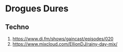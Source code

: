 Drogues Dures
=============

Techno
------

1.	https://www.di.fm/shows/gaincast/episodes/020
2.	https://www.mixcloud.com/EllionDJ/rainy-day-mix/

